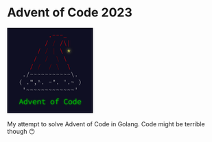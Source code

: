 # Advent of Code 2023
![advent logo](152609508.png)

My attempt to solve Advent of Code in Golang. Code might be terrible though 😶